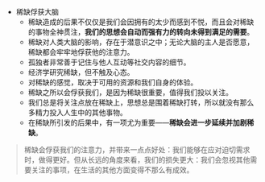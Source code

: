 
- 稀缺俘获大脑
	- 稀缺造成的后果不仅仅是我们会因拥有的太少而感到不悦，而且会对稀缺的事物全神贯注，**我们的思想会自动而强有力的转向未得到满足的需要**。
	- 稀缺对人类大脑的影响，存在于潜意识之中；无论大脑的主人是否愿意，稀缺都会牢牢地俘获他的注意力。
	- 孤独者非常善于记住与他人互动等社交内容的细节。
	- 经济学研究稀缺，但不触及心态。
	- 对稀缺的感觉，取决于可用的资源和我们自身的体验。
	- 稀缺之所以会俘获我们，是因为稀缺很重要，值得我们投以关注。
	- 我们总是将关注点放在稀缺上，思想总是围着稀缺打转，所以就没有那么多精力投入人生中的其他事物。
	- 在稀缺所引发的后果中，有一项尤为重要——**稀缺会进一步延续并加剧稀缺**。

> 稀缺会俘获我们的注意力，并带来一点点好处：我们能够在应对迫切需求时，做得更好。但从长远的角度来看，我们的损失更大：我们会忽视其他需要关注的事项，在生活的其他方面变得不那么有成效。

